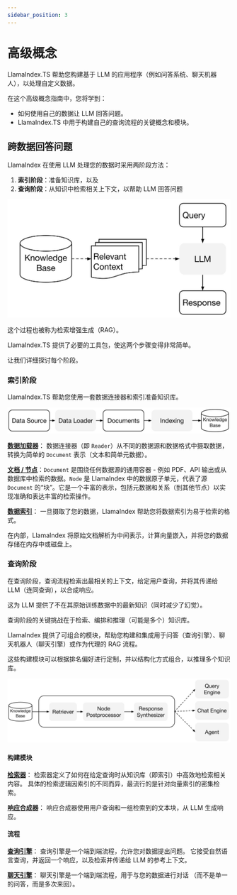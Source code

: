 ```yaml
---
sidebar_position: 3
---
```


# 高级概念

LlamaIndex.TS 帮助您构建基于 LLM 的应用程序（例如问答系统、聊天机器人），以处理自定义数据。

在这个高级概念指南中，您将学到：

- 如何使用自己的数据让 LLM 回答问题。
- LlamaIndex.TS 中用于构建自己的查询流程的关键概念和模块。

## 跨数据回答问题

LlamaIndex 在使用 LLM 处理您的数据时采用两阶段方法：

1. **索引阶段**：准备知识库，以及
2. **查询阶段**：从知识中检索相关上下文，以帮助 LLM 回答问题

![](./_static/concepts/rag.jpg)

这个过程也被称为检索增强生成（RAG）。

LlamaIndex.TS 提供了必要的工具包，使这两个步骤变得非常简单。

让我们详细探讨每个阶段。

### 索引阶段

LlamaIndex.TS 帮助您使用一套数据连接器和索引准备知识库。

![](./_static/concepts/indexing.jpg)

[**数据加载器**](./modules/high_level/data_loader.md)：
数据连接器（即 `Reader`）从不同的数据源和数据格式中摄取数据，转换为简单的 `Document` 表示（文本和简单元数据）。

[**文档 / 节点**](./modules/high_level/documents_and_nodes.md)：`Document` 是围绕任何数据源的通用容器 - 例如 PDF、API 输出或从数据库中检索的数据。`Node` 是 LlamaIndex 中的数据原子单元，代表了源 `Document` 的“块”。它是一个丰富的表示，包括元数据和关系（到其他节点）以实现准确和表达丰富的检索操作。

[**数据索引**](./modules/high_level/data_index.md)：
一旦摄取了您的数据，LlamaIndex 帮助您将数据索引为易于检索的格式。

在内部，LlamaIndex 将原始文档解析为中间表示，计算向量嵌入，并将您的数据存储在内存中或磁盘上。

### 查询阶段

在查询阶段，查询流程检索出最相关的上下文，给定用户查询，并将其传递给 LLM（连同查询），以合成响应。

这为 LLM 提供了不在其原始训练数据中的最新知识（同时减少了幻觉）。

查询阶段的关键挑战在于检索、编排和推理（可能是多个）知识库。

LlamaIndex 提供了可组合的模块，帮助您构建和集成用于问答（查询引擎）、聊天机器人（聊天引擎）或作为代理的 RAG 流程。

这些构建模块可以根据排名偏好进行定制，并以结构化方式组合，以推理多个知识库。

![](./_static/concepts/querying.jpg)

#### 构建模块

[**检索器**](./modules/low_level/retriever.md)：
检索器定义了如何在给定查询时从知识库（即索引）中高效地检索相关内容。
具体的检索逻辑因索引的不同而异，最流行的是针对向量索引的密集检索。

[**响应合成器**](./modules/low_level/response_synthesizer.md)：
响应合成器使用用户查询和一组检索到的文本块，从 LLM 生成响应。

#### 流程

[**查询引擎**](./modules/high_level/query_engine.md)：
查询引擎是一个端到端流程，允许您对数据提出问题。
它接受自然语言查询，并返回一个响应，以及检索并传递给 LLM 的参考上下文。

[**聊天引擎**](./modules/high_level/chat_engine.md)：
聊天引擎是一个端到端流程，用于与您的数据进行对话
（而不是单一的问答，而是多次来回）。

```

```
